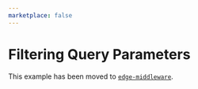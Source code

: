 ```yaml
---
marketplace: false
---
```


# Filtering Query Parameters

This example has been moved to [`edge-middleware`](/edge-middleware/query-params-filter).
